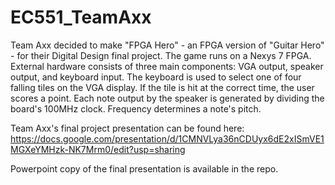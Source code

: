 ﻿# EC551_TeamAxx
Team Axx decided to make "FPGA Hero" - an FPGA version of "Guitar Hero" - for their Digital Design final project.
The game runs on a Nexys 7 FPGA. 
External hardware consists of three main components: VGA output, speaker output, and keyboard input.
The keyboard is used to select one of four falling tiles on the VGA display. If the tile is hit at the correct time, the user scores a point. Each note output by the speaker is generated by dividing the board's 100MHz clock. Frequency determines a note's pitch.

Team Axx's final project presentation can be found here:
https://docs.google.com/presentation/d/1CMNVLya36nCDUyx6dE2xISmVE1MGXeYMHzk-NK7Mrm0/edit?usp=sharing

Powerpoint copy of the final presentation is available in the repo.
